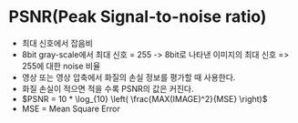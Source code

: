 # PSNR(Peak Signal-to-noise ratio)
* 최대 신호에서 잡음비
* 8bit gray-scale에서 최대 신호 = 255 -> 8bit로 나타낸 이미지의 최대 신호 => 255에 대한 noise 비율
* 영상 또는 영상 압축에서 화질의 손실 정보를 평가할 때 사용한다.
* 화질 손실이 적으면 적을 수록 PSNR의 값은 커진다.
* $`PSNR = 10 * \log_{10} \left( \frac{MAX(IMAGE)^2}{MSE} \right)`$
* MSE = Mean Square Error
